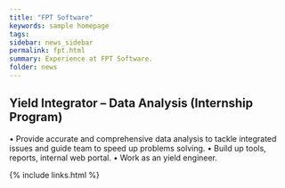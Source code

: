 ```yaml
---
title: "FPT Software"
keywords: sample homepage
tags: 
sidebar: news_sidebar
permalink: fpt.html
summary: Experience at FPT Software.
folder: news
---
```


## Yield Integrator – Data Analysis (Internship Program)
• Provide accurate and comprehensive data analysis to tackle integrated issues and guide team to speed up
problems solving.
• Build up tools, reports, internal web portal.
• Work as an yield engineer.

{% include links.html %}